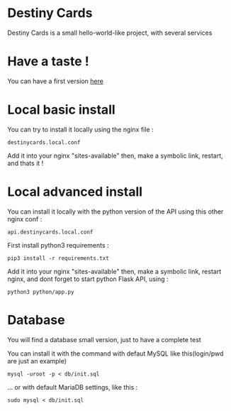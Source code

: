 # Destiny Cards
Destiny Cards is a small hello-world-like project, with several services

# Have a taste !
You can have a first version [here](https://drkms.github.io/destiny-cards/)

# Local basic install
You can try to install it locally using the nginx file :

```destinycards.local.conf```

Add it into your nginx "sites-available" then, make a symbolic link, restart, and thats it !

# Local advanced install
You can install it locally with the python version of the API using this other nginx conf :

```api.destinycards.local.conf```

First install python3 requirements :

```pip3 install -r requirements.txt```

Add it into your nginx "sites-available" then, make a symbolic link, restart nginx, and dont forget to start python Flask API, using :

```python3 python/app.py```

# Database
You will find a database small version, just to have a complete test

You can install it with the command with defaut MySQL like this(login/pwd are just an example)

```mysql -uroot -p < db/init.sql```

... or with default MariaDB settings, like this :

```sudo mysql < db/init.sql```
